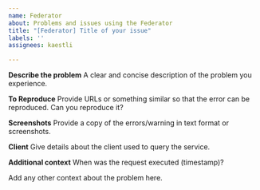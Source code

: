 ```yaml
---
name: Federator
about: Problems and issues using the Federator
title: "[Federator] Title of your issue"
labels: ''
assignees: kaestli

---
```


**Describe the problem**
A clear and concise description of the problem you experience.

**To Reproduce**
Provide URLs or something similar so that the error can be reproduced. Can you reproduce it?

**Screenshots**
Provide a copy of the errors/warning in text format or screenshots.

**Client**
Give details about the client used to query the service.

**Additional context**
When was the request executed (timestamp)?

Add any other context about the problem here.
